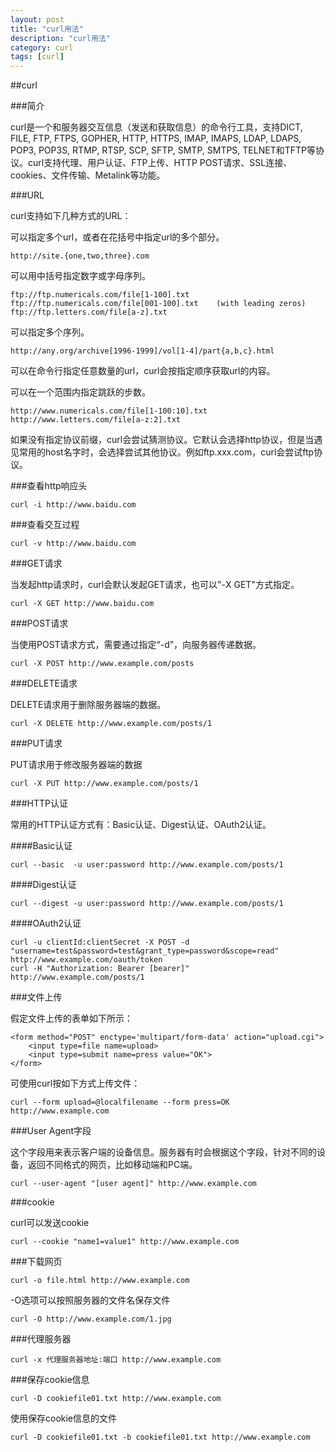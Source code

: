 ```yaml
---
layout: post
title: "curl用法"
description: "curl用法"
category: curl
tags: [curl]
---
```


##curl

###简介

curl是一个和服务器交互信息（发送和获取信息）的命令行工具，支持DICT, FILE, FTP, FTPS, GOPHER, HTTP, HTTPS, IMAP, IMAPS, LDAP, LDAPS, POP3, POP3S, RTMP, RTSP, SCP, SFTP, SMTP, SMTPS, TELNET和TFTP等协议。curl支持代理、用户认证、FTP上传、HTTP POST请求、SSL连接、cookies、文件传输、Metalink等功能。

###URL

curl支持如下几种方式的URL：

可以指定多个url，或者在花括号中指定url的多个部分。
	
	http://site.{one,two,three}.com

可以用中括号指定数字或字母序列。

	ftp://ftp.numericals.com/file[1-100].txt
	ftp://ftp.numericals.com/file[001-100].txt    (with leading zeros)
	ftp://ftp.letters.com/file[a-z].txt

可以指定多个序列。

	http://any.org/archive[1996-1999]/vol[1-4]/part{a,b,c}.html

可以在命令行指定任意数量的url，curl会按指定顺序获取url的内容。

可以在一个范围内指定跳跃的步数。

	http://www.numericals.com/file[1-100:10].txt
	http://www.letters.com/file[a-z:2].txt

如果没有指定协议前缀，curl会尝试猜测协议。它默认会选择http协议，但是当遇见常用的host名字时，会选择尝试其他协议。例如ftp.xxx.com，curl会尝试ftp协议。

###查看http响应头

	curl -i http://www.baidu.com

###查看交互过程

	curl -v http://www.baidu.com

###GET请求

当发起http请求时，curl会默认发起GET请求，也可以"-X GET"方式指定。
	
	curl -X GET http://www.baidu.com

###POST请求

当使用POST请求方式，需要通过指定“-d”，向服务器传递数据。

	curl -X POST http://www.example.com/posts

###DELETE请求

DELETE请求用于删除服务器端的数据。

	curl -X DELETE http://www.example.com/posts/1

###PUT请求

PUT请求用于修改服务器端的数据

	curl -X PUT http://www.example.com/posts/1

###HTTP认证

常用的HTTP认证方式有：Basic认证、Digest认证、OAuth2认证。

####Basic认证

	curl --basic  -u user:password http://www.example.com/posts/1

####Digest认证

	curl --digest -u user:password http://www.example.com/posts/1

####OAuth2认证

	curl -u clientId:clientSecret -X POST -d "username=test&password=test&grant_type=password&scope=read" http://www.example.com/oauth/token
	curl -H "Authorization: Bearer [bearer]" http://www.example.com/posts/1

###文件上传

假定文件上传的表单如下所示：

	<form method="POST" enctype='multipart/form-data' action="upload.cgi">
		<input type=file name=upload>
		<input type=submit name=press value="OK">
	</form>

可使用curl按如下方式上传文件：

	curl --form upload=@localfilename --form press=OK http://www.example.com

###User Agent字段

这个字段用来表示客户端的设备信息。服务器有时会根据这个字段，针对不同的设备，返回不同格式的网页，比如移动端和PC端。

	curl --user-agent "[user agent]" http://www.example.com

###cookie

curl可以发送cookie

	curl --cookie "name1=value1" http://www.example.com

###下载网页

	curl -o file.html http://www.example.com

-O选项可以按照服务器的文件名保存文件

	curl -O http://www.example.com/1.jpg

###代理服务器

	curl -x 代理服务器地址:端口 http://www.example.com

###保存cookie信息

	curl -D cookiefile01.txt http://www.example.com

使用保存cookie信息的文件

	curl -D cookiefile01.txt -b cookiefile01.txt http://www.example.com